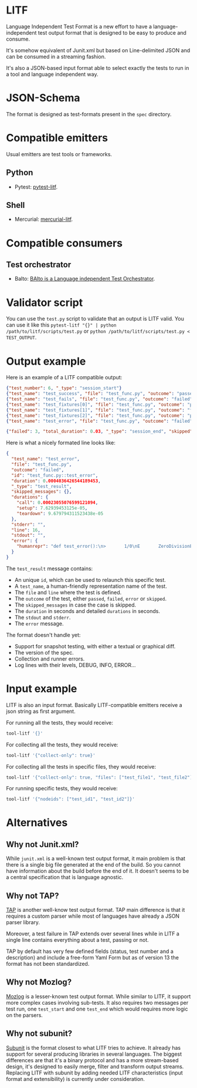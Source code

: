 # LITF

Language Independent Test Format is a new effort to have a language-independent test output format that is designed to be easy to produce and consume.

It's somehow equivalent of Junit.xml but based on Line-delimited JSON and can be consumed in a streaming fashion.

It's also a JSON-based input format able to select exactly the tests to run in a tool and language independent way.

# JSON-Schema

The format is designed as test-formats present in the `spec` directory.

# Compatible emitters

Usual emitters are test tools or frameworks.

## Python

- Pytest: [pytest-litf](https://github.com/Lothiraldan/pytest-litf).

## Shell

- Mercurial: [mercurial-litf](https://bitbucket.org/lothiraldan/mercurial_litf).

# Compatible consumers

## Test orchestrator

- Balto: [BAlto is a Language independent Test Orchestrator](https://lothiraldan.github.io/balto/).

# Validator script

You can use the `test.py` script to validate that an output is LITF valid. You can use it like this `pytest-litf "{}" | python /path/to/litf/scripts/test.py` or `python /path/to/litf/scripts/test.py < TEST_OUTPUT`.

# Output example

Here is an example of a LITF compatible output:

```json
{"test_number": 6, "_type": "session_start"}
{"test_name": "test_success", "file": "test_func.py", "outcome": "passed", "id": "test_func.py::test_success", "duration": 0.0003, "_type": "test_result", "skipped_messages": {}, "durations": {"call": 0.0001, "setup": 0.0001, "teardown": 0.0006}, "stderr": "", "line": 3, "stdout": "", "error": {"humanrepr": ""}}
{"test_name": "test_fails", "file": "test_func.py", "outcome": "failed", "id": "test_func.py::test_fails", "duration": 0.0003, "_type": "test_result", "skipped_messages": {}, "durations": {"call": 0.0001, "setup": 0.00008, "teardown": 0.0001}, "stderr": "", "line": 7, "stdout": "", "error": {"humanrepr": "def test_fails():\n>       assert False\nE       assert False\n\ntest_func.py:9: AssertionError"}}
{"test_name": "test_fixtures[0]", "file": "test_func.py", "outcome": "passed", "id": "test_func.py::test_fixtures[0]", "duration": 0.0006, "_type": "test_result", "skipped_messages": {}, "durations": {"call": 0.0001, "setup": 0.0004, "teardown": 0.0008}, "stderr": "", "line": 11, "stdout": "", "error": {"humanrepr": ""}}
{"test_name": "test_fixtures[1]", "file": "test_func.py", "outcome": "failed", "id": "test_func.py::test_fixtures[1]", "duration": 0.0005, "_type": "test_result", "skipped_messages": {}, "durations": {"call": 0.0002, "setup": 0.0001, "teardown": 0.0008}, "stderr": "", "line": 11, "stdout": "", "error": {"humanrepr": "number = 1\n\n    @pytest.mark.parametrize(\"number\", list(range(3)))\n    def test_fixtures(number):\n>       assert number % 2 == 0\nE       assert (1 % 2) == 0\n\ntest_func.py:14: AssertionError"}}
{"test_name": "test_fixtures[2]", "file": "test_func.py", "outcome": "passed", "id": "test_func.py::test_fixtures[2]", "duration": 0.0003, "_type": "test_result", "skipped_messages": {}, "durations": {"call": 0.0006, "setup": 0.0001, "teardown": 0.0006}, "stderr": "", "line": 11, "stdout": "", "error": {"humanrepr": ""}}
{"test_name": "test_error", "file": "test_func.py", "outcome": "failed", "id": "test_func.py::test_error", "duration": 0.0004, "_type": "test_result", "skipped_messages": {}, "durations": {"call": 0.0002, "setup": 0.0007, "teardown": 90.0007}, "stderr": "", "line": 16, "stdout": "", "error": {"humanrepr": "def test_error():\n>       1/0\nE       ZeroDivisionError: division by zero\n\ntest_func.py:18: ZeroDivisionError"}}

{"failed": 3, "total_duration": 0.03, "_type": "session_end", "skipped": 0, "error": 0, "passed": 3}
```

Here is what a nicely formated line looks like:

```json
{
  "test_name": "test_error",
  "file": "test_func.py",
  "outcome": "failed",
  "id": "test_func.py::test_error",
  "duration": 0.0004036426544189453,
  "_type": "test_result",
  "skipped_messages": {},
  "durations": {
    "call": 0.00023055076599121094,
    "setup": 7.62939453125e-05,
    "teardown": 9.679794311523438e-05
  },
  "stderr": "",
  "line": 16,
  "stdout": "",
  "error": {
    "humanrepr": "def test_error():\n>       1/0\nE       ZeroDivisionError: division by zero\n\ntest_func.py:18: ZeroDivisionError"
  }
}
```

The `test_result` message contains:

- An unique `id`, which can be used to relaunch this specific test.
- A `test_name`, a human-friendly representation name of the test.
- The `file` and `line` where the test is defined.
- The `outcome` of the test, either `passed`, `failed`, `error` or `skipped`.
- The `skipped_messages` in case the case is skipped.
- The `duration` in seconds and detailed `durations` in seconds.
- The `stdout` and `stderr`.
- The `error` message.

The format doesn't handle yet:

- Support for snapshot testing, with either a textual or graphical diff.
- The version of the spec.
- Collection and runner errors.
- Log lines with their levels, DEBUG, INFO, ERROR...

# Input example

LITF is also an input format. Basically LITF-compatible emitters receive a json string as first argument.

For running all the tests, they would receive:

```bash
tool-litf '{}'
```

For collecting all the tests, they would receive:

```bash
tool-litf '{"collect-only": true}'
```

For collecting all the tests in specific files, they would receive:

```bash
tool-litf '{"collect-only": true, "files": ["test_file1", "test_file2"]}'
```

For running specific tests, they would receive:

```bash
tool-litf '{"nodeids": ["test_id1", "test_id2"]}'
```

# Alternatives

## Why not Junit.xml?

While `junit.xml` is a well-known test output format, it main problem is that there is a single big file generated at the end of the build. So you cannot have information about the build before the end of it. It doesn't seems to be a central specification that is language agnostic.

## Why not TAP?

[TAP](http://testanything.org/) is another well-know test output format. TAP main difference is that it requires a custom parser while most of languages have already a JSON parser library.

Moreover, a test failure in TAP extends over several lines while in LITF a single line contains everything about a test, passing or not.

TAP by default has very few defined fields (status, test number and a description) and include a free-form Yaml Form but as of version 13 the format has not been standardized.

## Why not Mozlog?

[Mozlog](https://firefox-source-docs.mozilla.org/mozbase/mozlog.html#data-format) is a lesser-known test output format. While similar to LITF, it support more complex cases involving sub-tests. It also requires two messages per test run, one `test_start` and one `test_end` which would requires more logic on the parsers.

## Why not subunit?

[Subunit](https://github.com/testing-cabal/subunit) is the format closest to what LITF tries to achieve. It already has support for several producing libraries in several languages. The biggest differences are that it's a binary protocol and has a more stream-based design, it's designed to easily merge, filter and transform output streams. Replacing LITF with subunit by adding needed LITF characteristics (input format and extensibility) is currently under consideration.
